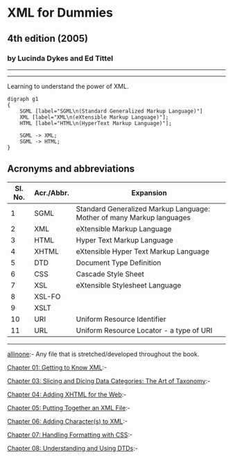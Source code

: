# XML for Dummies
## 4th edition (2005)
### by Lucinda Dykes and Ed Tittel

---
---

Learning to understand the power of XML.

```graphviz
digraph g1
{
	SGML [label="SGML\n(Standard Generalized Markup Language)"]
	XML [label="XML\n(eXtensible Markup Language)"];
	HTML [label="HTML\n(HyperText Markup Language)"];

	SGML -> XML;
	SGML -> HTML;
}
```
## Acronyms and abbreviations
|Sl. No.|Acr./Abbr.|Expansion|
|---|---|---|
|1|SGML|Standard Generalized Markup Language: Mother of many Markup languages|
|2|XML|eXtensible Markup Language|
|3|HTML|Hyper Text Markup Language|
|4|XHTML|eXtensible Hyper Text Markup Language|
|5|DTD|Document Type Definition|
|6|CSS|Cascade Style Sheet|
|7|XSL|eXtensible Stylesheet Language|
|8|XSL-FO||
|9|XSLT||
|10|URI|Uniform Resource Identifier|
|11|URL|Uniform Resource Locator - a type of URI|


---
[allinone](allinone):- Any file that is stretched/developed throughout the book.

[Chapter 01: Getting to Know XML](xmlDum_ch01):- 

[Chapter 03: Slicing and Dicing Data Categories: The Art of Taxonomy](xmlDum_ch03):- 

[Chapter 04: Adding XHTML for the Web](xmlDum_ch04):- 

[Chapter 05: Putting Together an XML File](xmlDum_ch05):- 

[Chapter 06: Adding Character(s) to XML](xmlDum_ch06):- 

[Chapter 07: Handling Formatting with CSS](xmlDum_ch07):- 

[Chapter 08: Understanding and Using DTDs](xmlDum_ch08):- 
